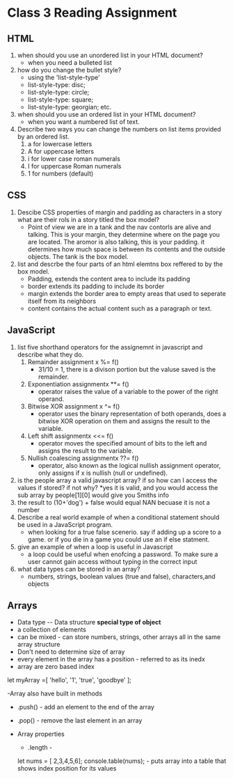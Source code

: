 # Class 3 Reading Assignment

## HTML

1. when should you use an unordered list in your HTML document?
      * when you need a bulleted list
2. how do you change the bullet style?
    * using the 'list-style-type'
    * list-style-type: disc;
    * list-style-type: circle;
    * list-style-type: square;
    * list-style-type: georgian; etc.
3. when should you use an ordered list in your HTML document?
      * when you want a numbered list of text.
4. Describe two ways you can change the numbers on list items provided by an ordered list.
      1. a for lowercase letters
      2. A for uppercase letters
      3. i for lower case roman numerals
      4. I for uppercase Roman numerals
      5. 1 for numbers (default)


## CSS

1. Descibe CSS properties of margin and padding as characters in a story what are their rols in a story titled the box model?
      * Point of view we are in a tank and the nav contorls are alive and talking. This is your margin, they determine where on the page you are located. The aromor is also talking, this is your padding. it determines how much space is between its contents and the outside objects. The tank is the box model.
2. list and descrbe the four parts of an html elemtns box reffered to by the box model.
      * Padding, extends the content area to include its padding
      * border extends its padding to include its border
      * margin extends the border area to empty areas that used to seperate itself from its neighbors
      * content contains the actual content such as a paragraph or text.

## JavaScript

1. list five shorthand operators for the assignemnt in javascript and describe what they do.
      1. Remainder assignment	x %= f()
            * 31/10 = 1, there is a divison portion but the valuse saved is the remainder.
      2. Exponentiation assignmentx **= f()
            * operator raises the value of a variable to the power of the right operand.
      3. Bitwise XOR assignment	x ^= f()
            * operator uses the binary representation of both operands, does a bitwise XOR operation on them and assigns the result to the variable.
      4. Left shift assignmentx <<= f()
            * operator moves the specified amount of bits to the left and assigns the result to the variable.
      5. Nullish coalescing assignmentx ??= f()
            * operator, also known as the logical nullish assignment operator, only assigns if x is nullish (null or undefined).
2. is the people array a valid javascript array? if so how can I access the values if stored? if not why?
      *yes it is valid, and you would access the sub array by people[1][0] would give you Smiths info
3. the result to (10+'dog') + false would equal NAN becuase it is not a number
4. Describe a real world example of when a conditional statement should be used in a JavaScript program.
      * when looking for a true false scenerio. say if adding up a score to a game. or if you die in a game you could use an if else statment.
5. give an example of when a loop is useful in Javascript
      * a loop could be useful when enofcing a password. To make sure a user cannot gain access without typing in the correct input
6. what data types can be stored in an array?
      *  numbers, strings, boolean values (true and false), characters,and objects

## Arrays

- Data type -- Data structure **special type of object**
- a collection of elements
- can be mixed - can store numbers, strings, other arrays all in the same array structure 
- Don't need to determine size of array
- every element in the array has a position - referred to as its inedx
- array are zero based index

let myArray =[
    'hello',
    '1',
    'true',
    'goodbye'
];

-Array also have built in methods
- .push() - add an element to the end of the array
- .pop() - remove the last element in an array

- Array properties
  - .length - 

  let nums = [ 2,3,4,5,6];
  console.table(nums); - puts array into a table that shows index position for its values

  

